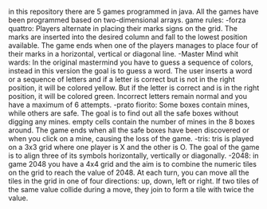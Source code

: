in this repository there are 5 games programmed in java. All the games have been programmed based on two-dimensional arrays.
game rules:
-forza quattro:
Players alternate in placing their marks signs on the grid. The marks are inserted into the desired column and fall to the lowest position available. The game ends when one of the players manages to place four of their marks in a horizontal, vertical or diagonal line.
-Master Mind whit wards:
In the original mastermind you have to guess a sequence of colors, instead in this version the goal is to guess a word. The user inserts a word or a sequence of letters and if a letter is correct but is not in the right position, it will be colored yellow. But if the letter is correct and is in the right position, it will be colored green. Incorrect letters remain normal and you have a maximum of 6 attempts.
-prato fiorito: 
Some boxes contain mines, while others are safe. The goal is to find out all the safe boxes without digging any mines. empty cells contain the number of mines in the 8 boxes around. The game ends when all the safe boxes have been discovered or when you click on a mine, causing the loss of the game.
-tris:
tris is played on a 3x3 grid where one player is X and the other is O. The goal of the game is to align three of its symbols horizontally, vertically or diagonally. 
-2048:
in game 2048 you have a 4x4 grid and the aim is to combine the numeric tiles on the grid to reach the value of 2048. At each turn, you can move all the tiles in the grid in one of four directions: up, down, left or right. If two tiles of the same value collide during a move, they join to form a tile with twice the value.
